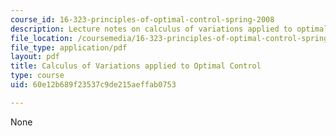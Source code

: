 ```yaml
---
course_id: 16-323-principles-of-optimal-control-spring-2008
description: Lecture notes on calculus of variations applied to optimal control problems.
file_location: /coursemedia/16-323-principles-of-optimal-control-spring-2008/60e12b689f23537c9de215aeffab0753_lec6.pdf
file_type: application/pdf
layout: pdf
title: Calculus of Variations applied to Optimal Control
type: course
uid: 60e12b689f23537c9de215aeffab0753

---
```

None